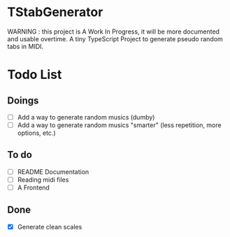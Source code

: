# TStabGenerator
WARNING : this project is A Work In Progress, it will be more documented and usable overtime.
A tiny TypeScript Project to generate pseudo random tabs in MIDI.

# Todo List
## Doings
- [ ] Add a way to generate random musics (dumby)
- [ ] Add a way to generate random musics "smarter" (less repetition, more options, etc.)

## To do
- [ ] README Documentation
- [ ] Reading midi files
- [ ] A Frontend

## Done
- [x] Generate clean scales

